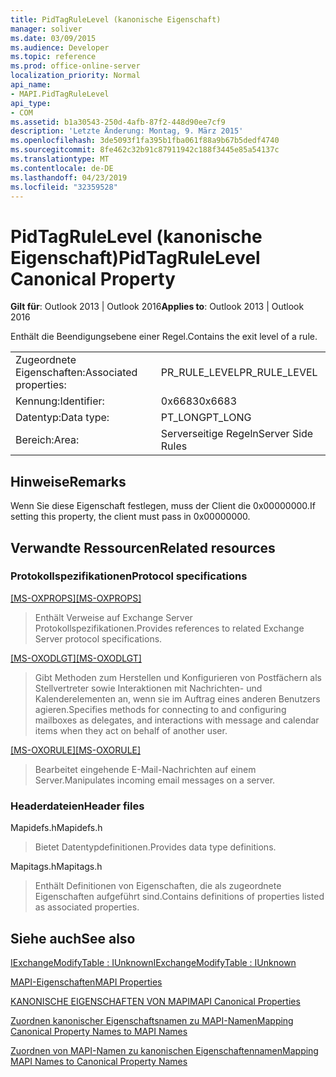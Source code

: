 ```yaml
---
title: PidTagRuleLevel (kanonische Eigenschaft)
manager: soliver
ms.date: 03/09/2015
ms.audience: Developer
ms.topic: reference
ms.prod: office-online-server
localization_priority: Normal
api_name:
- MAPI.PidTagRuleLevel
api_type:
- COM
ms.assetid: b1a30543-250d-4afb-87f2-448d90ee7cf9
description: 'Letzte Änderung: Montag, 9. März 2015'
ms.openlocfilehash: 3de5093f1fa395b1fba061f88a9b67b5dedf4740
ms.sourcegitcommit: 8fe462c32b91c87911942c188f3445e85a54137c
ms.translationtype: MT
ms.contentlocale: de-DE
ms.lasthandoff: 04/23/2019
ms.locfileid: "32359528"
---
```

# <a name="pidtagrulelevel-canonical-property"></a><span data-ttu-id="d0a36-103">PidTagRuleLevel (kanonische Eigenschaft)</span><span class="sxs-lookup"><span data-stu-id="d0a36-103">PidTagRuleLevel Canonical Property</span></span>

  
  
<span data-ttu-id="d0a36-104">**Gilt für**: Outlook 2013 | Outlook 2016</span><span class="sxs-lookup"><span data-stu-id="d0a36-104">**Applies to**: Outlook 2013 | Outlook 2016</span></span> 
  
<span data-ttu-id="d0a36-105">Enthält die Beendigungsebene einer Regel.</span><span class="sxs-lookup"><span data-stu-id="d0a36-105">Contains the exit level of a rule.</span></span>
  
|||
|:-----|:-----|
|<span data-ttu-id="d0a36-106">Zugeordnete Eigenschaften:</span><span class="sxs-lookup"><span data-stu-id="d0a36-106">Associated properties:</span></span>  <br/> |<span data-ttu-id="d0a36-107">PR_RULE_LEVEL</span><span class="sxs-lookup"><span data-stu-id="d0a36-107">PR_RULE_LEVEL</span></span>  <br/> |
|<span data-ttu-id="d0a36-108">Kennung:</span><span class="sxs-lookup"><span data-stu-id="d0a36-108">Identifier:</span></span>  <br/> |<span data-ttu-id="d0a36-109">0x6683</span><span class="sxs-lookup"><span data-stu-id="d0a36-109">0x6683</span></span>  <br/> |
|<span data-ttu-id="d0a36-110">Datentyp:</span><span class="sxs-lookup"><span data-stu-id="d0a36-110">Data type:</span></span>  <br/> |<span data-ttu-id="d0a36-111">PT_LONG</span><span class="sxs-lookup"><span data-stu-id="d0a36-111">PT_LONG</span></span>  <br/> |
|<span data-ttu-id="d0a36-112">Bereich:</span><span class="sxs-lookup"><span data-stu-id="d0a36-112">Area:</span></span>  <br/> |<span data-ttu-id="d0a36-113">Serverseitige Regeln</span><span class="sxs-lookup"><span data-stu-id="d0a36-113">Server Side Rules</span></span>  <br/> |
   
## <a name="remarks"></a><span data-ttu-id="d0a36-114">Hinweise</span><span class="sxs-lookup"><span data-stu-id="d0a36-114">Remarks</span></span>

<span data-ttu-id="d0a36-115">Wenn Sie diese Eigenschaft festlegen, muss der Client die 0x00000000.</span><span class="sxs-lookup"><span data-stu-id="d0a36-115">If setting this property, the client must pass in 0x00000000.</span></span> 
  
## <a name="related-resources"></a><span data-ttu-id="d0a36-116">Verwandte Ressourcen</span><span class="sxs-lookup"><span data-stu-id="d0a36-116">Related resources</span></span>

### <a name="protocol-specifications"></a><span data-ttu-id="d0a36-117">Protokollspezifikationen</span><span class="sxs-lookup"><span data-stu-id="d0a36-117">Protocol specifications</span></span>

<span data-ttu-id="d0a36-118">[[MS-OXPROPS]](https://msdn.microsoft.com/library/f6ab1613-aefe-447d-a49c-18217230b148%28Office.15%29.aspx)</span><span class="sxs-lookup"><span data-stu-id="d0a36-118">[[MS-OXPROPS]](https://msdn.microsoft.com/library/f6ab1613-aefe-447d-a49c-18217230b148%28Office.15%29.aspx)</span></span>
  
> <span data-ttu-id="d0a36-119">Enthält Verweise auf Exchange Server Protokollspezifikationen.</span><span class="sxs-lookup"><span data-stu-id="d0a36-119">Provides references to related Exchange Server protocol specifications.</span></span>
    
<span data-ttu-id="d0a36-120">[[MS-OXODLGT]](https://msdn.microsoft.com/library/01a89b11-9c43-4c40-b147-8f6a1ef5a44f%28Office.15%29.aspx)</span><span class="sxs-lookup"><span data-stu-id="d0a36-120">[[MS-OXODLGT]](https://msdn.microsoft.com/library/01a89b11-9c43-4c40-b147-8f6a1ef5a44f%28Office.15%29.aspx)</span></span>
  
> <span data-ttu-id="d0a36-121">Gibt Methoden zum Herstellen und Konfigurieren von Postfächern als Stellvertreter sowie Interaktionen mit Nachrichten- und Kalenderelementen an, wenn sie im Auftrag eines anderen Benutzers agieren.</span><span class="sxs-lookup"><span data-stu-id="d0a36-121">Specifies methods for connecting to and configuring mailboxes as delegates, and interactions with message and calendar items when they act on behalf of another user.</span></span>
    
<span data-ttu-id="d0a36-122">[[MS-OXORULE]](https://msdn.microsoft.com/library/70ac9436-501e-43e2-9163-20d2b546b886%28Office.15%29.aspx)</span><span class="sxs-lookup"><span data-stu-id="d0a36-122">[[MS-OXORULE]](https://msdn.microsoft.com/library/70ac9436-501e-43e2-9163-20d2b546b886%28Office.15%29.aspx)</span></span>
  
> <span data-ttu-id="d0a36-123">Bearbeitet eingehende E-Mail-Nachrichten auf einem Server.</span><span class="sxs-lookup"><span data-stu-id="d0a36-123">Manipulates incoming email messages on a server.</span></span>
    
### <a name="header-files"></a><span data-ttu-id="d0a36-124">Headerdateien</span><span class="sxs-lookup"><span data-stu-id="d0a36-124">Header files</span></span>

<span data-ttu-id="d0a36-125">Mapidefs.h</span><span class="sxs-lookup"><span data-stu-id="d0a36-125">Mapidefs.h</span></span>
  
> <span data-ttu-id="d0a36-126">Bietet Datentypdefinitionen.</span><span class="sxs-lookup"><span data-stu-id="d0a36-126">Provides data type definitions.</span></span>
    
<span data-ttu-id="d0a36-127">Mapitags.h</span><span class="sxs-lookup"><span data-stu-id="d0a36-127">Mapitags.h</span></span>
  
> <span data-ttu-id="d0a36-128">Enthält Definitionen von Eigenschaften, die als zugeordnete Eigenschaften aufgeführt sind.</span><span class="sxs-lookup"><span data-stu-id="d0a36-128">Contains definitions of properties listed as associated properties.</span></span>
    
## <a name="see-also"></a><span data-ttu-id="d0a36-129">Siehe auch</span><span class="sxs-lookup"><span data-stu-id="d0a36-129">See also</span></span>



[<span data-ttu-id="d0a36-130">IExchangeModifyTable : IUnknown</span><span class="sxs-lookup"><span data-stu-id="d0a36-130">IExchangeModifyTable : IUnknown</span></span>](iexchangemodifytableiunknown.md)


[<span data-ttu-id="d0a36-131">MAPI-Eigenschaften</span><span class="sxs-lookup"><span data-stu-id="d0a36-131">MAPI Properties</span></span>](mapi-properties.md)
  
[<span data-ttu-id="d0a36-132">KANONISCHE EIGENSCHAFTEN VON MAPI</span><span class="sxs-lookup"><span data-stu-id="d0a36-132">MAPI Canonical Properties</span></span>](mapi-canonical-properties.md)
  
[<span data-ttu-id="d0a36-133">Zuordnen kanonischer Eigenschaftsnamen zu MAPI-Namen</span><span class="sxs-lookup"><span data-stu-id="d0a36-133">Mapping Canonical Property Names to MAPI Names</span></span>](mapping-canonical-property-names-to-mapi-names.md)
  
[<span data-ttu-id="d0a36-134">Zuordnen von MAPI-Namen zu kanonischen Eigenschaftennamen</span><span class="sxs-lookup"><span data-stu-id="d0a36-134">Mapping MAPI Names to Canonical Property Names</span></span>](mapping-mapi-names-to-canonical-property-names.md)


